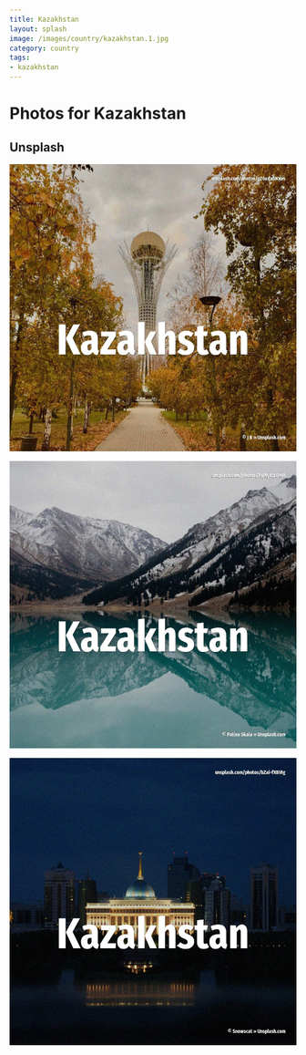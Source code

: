 ```yaml
---
title: Kazakhstan
layout: splash
image: /images/country/kazakhstan.1.jpg
category: country
tags:
- kazakhstan
---
```

# Photos for Kazakhstan

## Unsplash

![Kazakhstan](/images/country/kazakhstan.1.jpg)

![Kazakhstan](/images/country/kazakhstan.2.jpg)

![Kazakhstan](/images/country/kazakhstan.3.jpg)